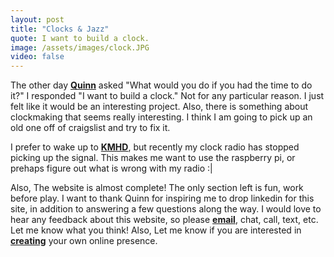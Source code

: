 ```yaml
---
layout: post
title: "Clocks & Jazz"
quote: I want to build a clock.
image: /assets/images/clock.JPG
video: false
---
```


The other day [**Quinn**](https://qrolhf.com) asked "What would you do if you had the time to do it?" I responded "I want to build a clock." Not for any particular reason. I just felt like it would be an interesting project. Also, there is something about clockmaking that seems really interesting. I think I am going to pick up an old one off of craigslist and try to fix it.

I prefer to wake up to [**KMHD**](http://kmhd.org), but recently my clock radio has stopped picking up the signal. This makes me want to use the raspberry pi, or prehaps figure out what is wrong with my radio :|

Also, The website is almost complete! The only section left is fun, work before play. I want to thank Quinn for inspiring me to drop linkedin for this site, in addition to answering a few questions along the way. I would love to hear any feedback about this website, so please [**email**](bdwhthd@gmail.com), chat, call, text, etc. Let me know what you think! Also, Let me know if you are interested in [**creating**](/create.html) your own online presence.